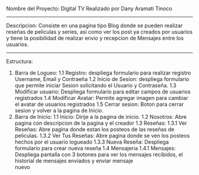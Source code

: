 Nombre del Proyecto: Digital TV
Realizado por Dany Aramati Tinoco

***********************************************************************
Descripcion:
Consiste en una pagina tipo Blog donde se pueden realizar reseñas de peliculas y series, asi como ver los post ya creados por usuarios y tiene la posibilidad de realizar envio y recepcion de Mensajes entre los usuarios.

***********************************************************************
Estructura:
1. Barra de Logueo:
    1.1 Registro: despliega formulario para realizar registro Username, Email y Contraeña
    1.2 Inicio de Sesion: despliega formulario que permite iniciar Sesion solicitando el Usuario y Contraseña.
    1.3 Modificar usuario: Despliega formulario para editar campos  de usuarios registrados
    1.4 Modificar Avatar: Permite agregar imagen para cambiar el avatar de usuarios registrados
    1.5 Cerrar sesion: Boton para cerrar sesion y volver a la pagina de Inicio.
2. Barra de Inicio:
    1.1 Inicio: Dirije a la pagina de inicio.
    1.2 Nosotros: Abre pagina con descripcion de la pagina y el creador
    1.3 Reseñas: 
        1.3.1 Ver Reseñas: Abre pagina donde estan los posteos de las reseñas de peliculas.
        1.3.2 Ver Tus Reseñas: Abre pagina donde se ven los posteos hechos por el usuario logueado
        1.3.3 Nueva Reseña: Despliega formulario para crear nueva reseña
    1.4 Mensajeria
        1.4.1 Mensajes: Despliega pantalla con 3 botones para ver los mensajes recibidos, el historial de mensajes enviados y enviar mensaje   
                        nuevo